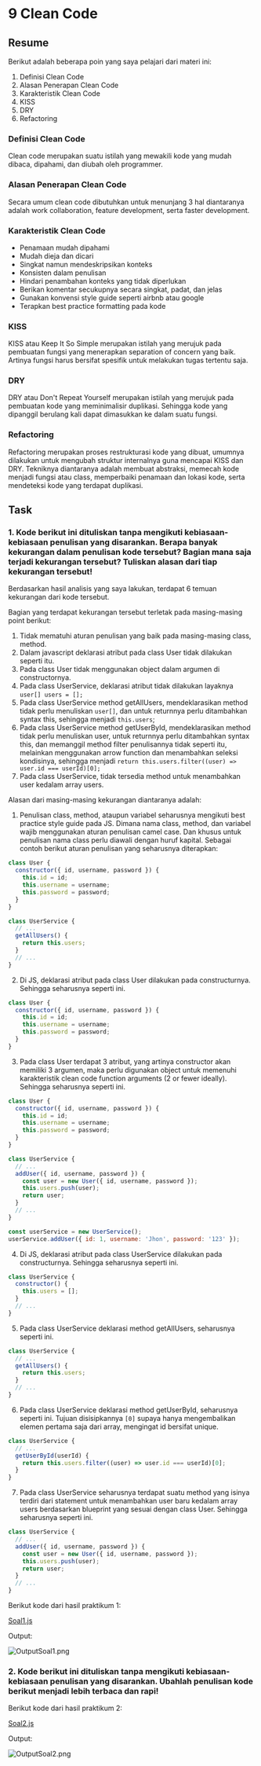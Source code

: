 # 9 Clean Code

## Resume

Berikut adalah beberapa poin yang saya pelajari dari materi ini:
1. Definisi Clean Code
2. Alasan Penerapan Clean Code
3. Karakteristik Clean Code
4. KISS
5. DRY
6. Refactoring

### Definisi Clean Code

Clean code merupakan suatu istilah yang mewakili kode yang mudah dibaca, dipahami, dan diubah oleh programmer.

### Alasan Penerapan Clean Code

Secara umum clean code dibutuhkan untuk menunjang 3 hal diantaranya adalah work collaboration, feature development, serta faster development.

### Karakteristik Clean Code

- Penamaan mudah dipahami
- Mudah dieja dan dicari
- Singkat namun mendeskripsikan konteks
- Konsisten dalam penulisan
- Hindari penambahan konteks yang tidak diperlukan
- Berikan komentar secukupnya secara singkat, padat, dan jelas
- Gunakan konvensi style guide seperti airbnb atau google
- Terapkan best practice formatting pada kode

### KISS

KISS atau Keep It So Simple merupakan istilah yang merujuk pada pembuatan fungsi yang menerapkan separation of concern yang baik. Artinya fungsi harus bersifat spesifik untuk melakukan tugas tertentu saja.

### DRY

DRY atau Don't Repeat Yourself merupakan istilah yang merujuk pada pembuatan kode yang meminimalisir duplikasi. Sehingga kode yang dipanggil berulang kali dapat dimasukkan ke dalam suatu fungsi.

### Refactoring

Refactoring merupakan proses restrukturasi kode yang dibuat, umumnya dilakukan untuk mengubah struktur internalnya guna mencapai KISS dan DRY. Tekniknya diantaranya adalah membuat abstraksi, memecah kode menjadi fungsi atau class, memperbaiki penamaan dan lokasi kode, serta mendeteksi kode yang terdapat duplikasi.

## Task

### 1. Kode berikut ini dituliskan tanpa mengikuti kebiasaan-kebiasaan penulisan yang disarankan. Berapa banyak kekurangan dalam penulisan kode tersebut? Bagian mana saja terjadi kekurangan tersebut? Tuliskan alasan dari tiap kekurangan tersebut!

Berdasarkan hasil analisis yang saya lakukan, terdapat 6 temuan kekurangan dari kode tersebut.

Bagian yang terdapat kekurangan tersebut terletak pada masing-masing point berikut:
1. Tidak mematuhi aturan penulisan yang baik pada masing-masing class, method.
2. Dalam javascript deklarasi atribut pada class User tidak dilakukan seperti itu.
3. Pada class User tidak menggunakan object dalam argumen di constructornya.
4. Pada class UserService, deklarasi atribut tidak dilakukan layaknya `user[] users = [];`
5. Pada class UserService method getAllUsers, mendeklarasikan method tidak perlu menuliskan `user[]`, dan untuk returnnya perlu ditambahkan syntax this, sehingga menjadi `this.users`;
6. Pada class UserService method getUserById, mendeklarasikan method tidak perlu menuliskan user, untuk returnnya perlu ditambahkan syntax this, dan memanggil method filter penulisannya tidak seperti itu, melainkan menggunakan arrow function dan menambahkan seleksi kondisinya, sehingga menjadi `return this.users.filter((user) => user.id === userId)[0];`
7. Pada class UserService, tidak tersedia method untuk menambahkan user kedalam array users.

Alasan dari masing-masing kekurangan diantaranya adalah:
1. Penulisan class, method, ataupun variabel seharusnya mengikuti best practice style guide pada JS. Dimana nama class, method, dan variabel wajib menggunakan aturan penulisan camel case. Dan khusus untuk penulisan nama class perlu diawali dengan huruf kapital. Sebagai contoh berikut aturan penulisan yang seharusnya diterapkan:
```javascript
class User {
  constructor({ id, username, password }) {
    this.id = id;
    this.username = username;
    this.password = password;
  }
}

class UserService {
  // ...
  getAllUsers() {
    return this.users;
  }
  // ...
}
```
2. Di JS, deklarasi atribut pada class User dilakukan pada constructurnya. Sehingga seharusnya seperti ini.
```javascript
class User {
  constructor({ id, username, password }) {
    this.id = id;
    this.username = username;
    this.password = password;
  }
}
```
3. Pada class User terdapat 3 atribut, yang artinya constructor akan memiliki 3 argumen, maka perlu digunakan object untuk memenuhi karakteristik clean code function arguments (2 or fewer ideally). Sehingga seharusnya seperti ini.
```javascript
class User {
  constructor({ id, username, password }) {
    this.id = id;
    this.username = username;
    this.password = password;
  }
}

class UserService {
  // ...
  addUser({ id, username, password }) {
    const user = new User({ id, username, password });
    this.users.push(user);
    return user;
  }
  // ...
}

const userService = new UserService();
userService.addUser({ id: 1, username: 'Jhon', password: '123' });
```
4. Di JS, deklarasi atribut pada class UserService dilakukan pada constructurnya. Sehingga seharusnya seperti ini.
```javascript
class UserService {
  constructor() {
    this.users = [];
  }
  // ...
}
```
5. Pada class UserService deklarasi method getAllUsers, seharusnya seperti ini.
```javascript
class UserService {
  // ...
  getAllUsers() {
    return this.users;
  }
  // ...
}
```
6. Pada class UserService deklarasi method getUserById, seharusnya seperti ini. Tujuan disisipkannya `[0]` supaya hanya mengembalikan elemen pertama saja dari array, mengingat id bersifat unique.
```javascript
class UserService {
  // ...
  getUserById(userId) {
    return this.users.filter((user) => user.id === userId)[0];
  }
}
```
7. Pada class UserService seharusnya terdapat suatu method yang isinya terdiri dari statement untuk menambahkan user baru kedalam array users berdasarkan blueprint yang sesuai dengan class User. Sehingga seharusnya seperti ini.
```javascript
class UserService {
  // ...
  addUser({ id, username, password }) {
    const user = new User({ id, username, password });
    this.users.push(user);
    return user;
  }
  // ...
}
```

Berikut kode dari hasil praktikum 1:

[Soal1.js](./praktikum/Soal1.js)

Output:

![OutputSoal1.png](./screenshots/OutputSoal1.png)

### 2. Kode berikut ini dituliskan tanpa mengikuti kebiasaan-kebiasaan penulisan yang disarankan. Ubahlah penulisan kode berikut menjadi lebih terbaca dan rapi!

Berikut kode dari hasil praktikum 2:

[Soal2.js](./praktikum/Soal2.js)

Output:

![OutputSoal2.png](./screenshots/OutputSoal2.png)
